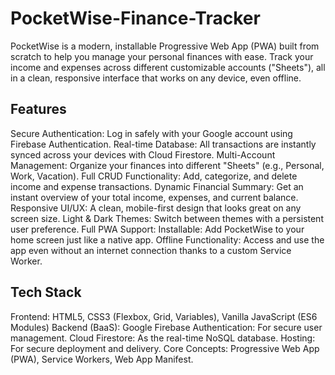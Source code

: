 # PocketWise-Finance-Tracker
PocketWise is a modern, installable Progressive Web App (PWA) built from scratch to help you manage your personal finances with ease. Track your income and expenses across different customizable accounts ("Sheets"), all in a clean, responsive interface that works on any device, even offline.

## Features
Secure Authentication: Log in safely with your Google account using Firebase Authentication.
Real-time Database: All transactions are instantly synced across your devices with Cloud Firestore.
Multi-Account Management: Organize your finances into different "Sheets" (e.g., Personal, Work, Vacation).
Full CRUD Functionality: Add, categorize, and delete income and expense transactions.
Dynamic Financial Summary: Get an instant overview of your total income, expenses, and current balance.
Responsive UI/UX: A clean, mobile-first design that looks great on any screen size.
Light & Dark Themes: Switch between themes with a persistent user preference.
Full PWA Support:
Installable: Add PocketWise to your home screen just like a native app.
Offline Functionality: Access and use the app even without an internet connection thanks to a custom Service Worker.

## Tech Stack
Frontend: HTML5, CSS3 (Flexbox, Grid, Variables), Vanilla JavaScript (ES6 Modules)
Backend (BaaS): Google Firebase
Authentication: For secure user management.
Cloud Firestore: As the real-time NoSQL database.
Hosting: For secure deployment and delivery.
Core Concepts: Progressive Web App (PWA), Service Workers, Web App Manifest.
